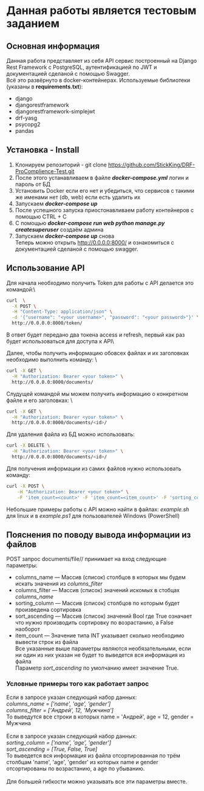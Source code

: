 # Данная работы является тестовым заданием
## Основная информация
Данная работа представляет из себя API сервис построенный на Django Rest Framework с PostgreSQL, аутентификацией по JWT и документацией сделаной с помощью Swagger. \
Всё это развёрнуто в docker-контейнерах.
Используемые библиотеки (указаны в __requirements.txt__):
- django
- djangorestframework
- djangorestframework-simplejwt
- drf-yasg
- psycopg2
- pandas

## Установка - Install
1. Клонируем репозиторий - git clone https://github.com/StickKing/DRF-ProComplience-Test.git
2. После этого устанавливаем в файле ___docker-compose.yml___ логин и пароль от БД
3. Установить Docker если его нет и убедиться, что сервисов с такими же именами нет (db, web) если есть удалить их
4. Запускаем ___docker-compose up___
5. После успешного запуска приостонавливаем работу контейнеров с помощью CTRL + C
6. С помощью ___docker-compose run web python manage.py createsuperuser___ создаём админа
7. Запускаем ___docker-compose up___ снова \
Теперь можно открыть http://0.0.0.0:8000/ и ознакомиться с документацией сделаной с помощью swagger.

## Использование API
Для начала необходимо получить Token для работы с API делается это командой:\
``` bash
curl  \
  -X POST \
  -H "Content-Type: application/json" \
  -d '{"username": "<your username>", "password": "<your password>"}' \
  http://0.0.0.0:8000/token/ 
```
В ответ будет передано два токена access и refresh, первый как раз будет использоваться для доступа к API\

Далее, чтобы получить информацию обовсех файлах и их заголовках необходимо выполнить команду: \
``` bash
curl -X GET \
  -H "Authorization: Bearer <your token>" \
  http://0.0.0.0:8000/documents/
```

Слудущей командой мы можем получить информацию о конкретном файле и его заголовках: \
``` bash
curl -X GET \
  -H "Authorization: Bearer <your token>" \
  http://0.0.0.0:8000/documents/<id>/
```

Для удаления файла из БД можно использовать:
``` bash
curl -X DELETE \
  -H "Authorization: Bearer <your token>" \
  http://0.0.0.0:8000/documents/<id>/
```

Для получения информации из самих файлов нужно использовать команду:
``` bash
curl -X POST \
    -H "Authorization: Bearer <your token>" \
    -F 'item_count=<count>' -F 'item_count=<item_count>' -F 'sorting_column=<column name>' -F 'sort_ascending=<True or False>' -F 'columns_name=<column name>' -F 'columns_filter=<columns_filter>'   http://0.0.0.0:8000/documents/file/<id>/
```

Небольшие примеры работы с API можно найти в файлах: *example.sh* для linux и в *example.ps1* для пользователей Windows (PowerShell)

## Пояснения по поводу вывода информации из файлов
POST запрос documents/file/<your id>/ принимает на вход следующие параметры:
  - columns_name — Массив (список) столбцов в которых мы будем искать значения из *columns_filter*
  - columns_filter — Массив (список) значений искомых в стобцах *columns_name*
  - sorting_column — Массив (список) столбцов по которым будет произведена сортировка
  - sort_ascending — Массив (список) значений Bool где True означает что нужно производить сортировку по возрастанию, а False наоборот
  - item_count — Значение типа INT указывает сколько необходимо вывести строк из файла \
Все указанные выше параметры являются необязательными, если ни один из них указан не будет то выведется вся информация из файла \
Параметр *sort_ascending* по умолчанию имеет значение True.

### Условные примеры того как работает запрос
Если в запросе указан следующий набор данных: \
  *columns_name = ['name', 'age', 'gender']* \
  *columns_filter = ['Андрей', 12, 'Мужчина']* \
То выведутся все строки в которых name = 'Андрей', age = 12, gender = Мужчина \
\
Если в запросе указан следующий набор данных: \
  *sorting_column = ['name', 'age', 'gender']* \
  *sort_ascending = [True, False, True]* \
То выведется вся информация из файла отсортированная по трём столбцам 'name', 'age', 'gender' из которых name и gender отсортированы по возрастанию, а age по убыванию. \
  \
  Для большей гибкости можно указывать все эти параметры вместе.
